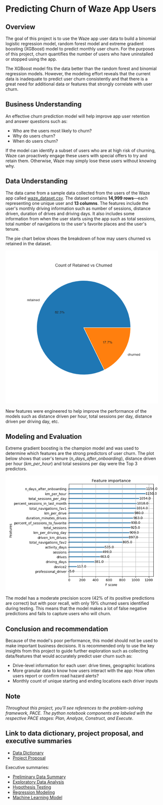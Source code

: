 # Predicting Churn of Waze App Users  

## Overview
The goal of this project is to use the Waze app user data to build a binomial logistic regression model, random forest model and extreme gradient boosting (XGBoost) model to predict monthly user churn. For the purposes of this project, churn quantifies the number of users who have uninstalled or stopped using the app.

The XGBoost model fits the data better than the random forest and binomial regression models. However, the modeling effort reveals that the current data is inadequate to predict user churn consistently and that there is a great need for additional data or features that strongly correlate with user churn. 

## Business Understanding   
An effective churn prediction model will help improve app user retention and answer questions such as: 
  * Who are the users most likely to churn? 
  * Why do users churn? 
  * When do users churn?

If the model can identify a subset of users who are at high risk of churning, Waze can proactively engage these users with special offers to try and retain them. Otherwise, Waze may simply lose these users without knowing why.

## Data Understanding
The data came from a sample data collected from the users of the Waze app called [waze_dataset.csv](https://github.com/je-marco/Waze-App-User-Churn-Prediction/blob/aa80333332523b7df8b85122a48d70c7d8c6300e/waze_dataset.csv). The dataset contains **14,999 rows**—each representing one unique user and **13 columns**. The features include the user's monthly driving information such as number of sessions, distance driven, duration of drives and driving days. It also includes some information from when the user starts using the app such as total sessions, total number of navigations to the user's favorite places and the user's tenure. 

The pie chart below shows the breakdown of how may users churned vs retained in the dataset.

![pie_chart](https://github.com/je-marco/Waze-App-User-Churn-Prediction/blob/b1b737b465b5d1f30b96f721d0bf488ce6ed0122/pie_retainedvschurned.png)

New features were engineered to help improve the performance of the models such as distance driven per hour, total sessions per day, distance driven per driving day, etc.

## Modeling and Evaluation
Extreme gradient boosting is the champion model and was used to determine which features are the strong predictors of user churn. The plot below shows that user's tenure (*n_days_after_onboarding*), distance driven per hour (*km_per_hour*) and total sessions per day were the Top 3 predictors. 

![feature_importance](https://github.com/je-marco/Waze-App-User-Churn-Prediction/blob/08842efa522d966d6c24927fbc95dcd75090e20c/feature_importance.png)

The model has a moderate precision score (42% of its positive predictions are correct) but with poor recall, with only 19% churned users identified during testing. This means that the model makes a lot of false negative predictions and fails to capture users who will churn.

## Conclusion and recommendation
Because of the model's poor performance, this model should not be used to make important business decisions. It is recommended only to use the key insights from this project to guide further exploration such as collecting data/features that would accurately predict user churn such as:
 *  Drive-level information for each user: drive times, geographic locations
 *  More granular data to know how users interact with the app: How often users report or confirm road hazard alerts?
 * Monthly count of unique starting and ending locations each driver inputs

## Note
*Throughout this project, you'll see references to the problem-solving framework, PACE. The python notebook components are labeled with the respective PACE stages: Plan, Analyze, Construct, and Execute.*

## Link to data dictionary, project proposal, and executive summaries
* [Data Dictionary](https://docs.google.com/document/d/1C0CUArMaY5is3cvUfBC9WVou2BPSOze-xY1zwzP0tG0/edit?usp=sharing)
* [Project Proposal](https://docs.google.com/document/d/1M8E2HE4Cc0hYvtsiZMtJ_ICMAlQyyw6Nvt1jSjIEENo/edit?usp=sharing)

Executive summaries:
* [Preliminary Data Summary](https://docs.google.com/presentation/d/1109xtLRtJyVJ358GXKAXt9SHt9MB5N-pm4IR2zx68LU/edit?usp=sharing)
* [Exploratory Data Analysis](https://docs.google.com/presentation/d/1noWXBPMM9l84pXsyfJjuDne_d7jFc4Fe7YbBS3Ixymc/edit?usp=sharing)
* [Hypothesis Testing](https://docs.google.com/presentation/d/1hs6YRyOOht6XBvi8IGzxcaKh8cBVWGkM6GjI7w0vDIk/edit?usp=sharing)
* [Regression Modeling](https://docs.google.com/presentation/d/1Otnj9wWdlDhhTORXde5G6fujx_pdnttr7QL2RwX0c-8/edit?usp=sharing)
* [Machine Learning Model](https://docs.google.com/presentation/d/10wSPMdx_Tev-j-A5k_wkXXpAbUS_eFZXua8Gy4oek7M/edit?usp=sharing)

